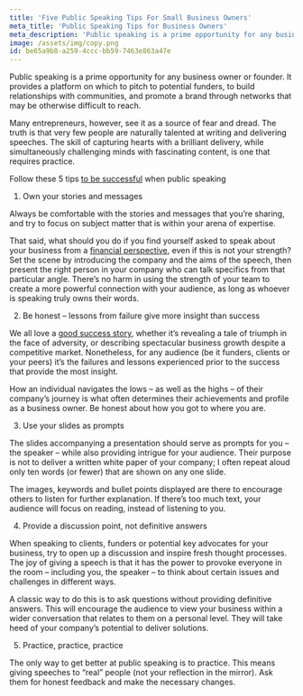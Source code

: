 ```yaml
---
title: 'Five Public Speaking Tips For Small Business Owners'
meta_title: 'Public Speaking Tips for Business Owners'
meta_description: 'Public speaking is a prime opportunity for any business owner or founder. It provides a platform on which to pitch to potential funders, to build relationships with communities, and promote a brand through networks that may be otherwise difficult to reach.'
image: /assets/img/copy.png
id: be65a9b8-a259-4ccc-bb59-7463e863a47e
---
```

Public speaking is a prime opportunity for any business owner or founder. It provides a platform on which to pitch to potential funders, to build relationships with communities, and promote a brand through networks that may be otherwise difficult to reach.

Many entrepreneurs, however, see it as a source of fear and dread. The truth is that very few people are naturally talented at writing and delivering speeches. The skill of capturing hearts with a brilliant delivery, while simultaneously challenging minds with fascinating content, is one that requires practice.

Follow these 5 tips [to be successful](https://www.oneparkfinancial.com/blog/8-mindset-shifts-every-entrepreneur-needs-make-success) when public speaking

1. Own your stories and messages

Always be comfortable with the stories and messages that you’re sharing, and try to focus on subject matter that is within your arena of expertise.

That said, what should you do if you find yourself asked to speak about your business from a [financial perspective](https://www.oneparkfinancial.com/how-it-works), even if this is not your strength? Set the scene by introducing the company and the aims of the speech, then present the right person in your company who can talk specifics from that particular angle. There’s no harm in using the strength of your team to create a more powerful connection with your audience, as long as whoever is speaking truly owns their words.

2. Be honest – lessons from failure give more insight than success

We all love a [good success story](https://www.oneparkfinancial.com/pre-qualification), whether it’s revealing a tale of triumph in the face of adversity, or describing spectacular business growth despite a competitive market. Nonetheless, for any audience (be it funders, clients or your peers) it’s the failures and lessons experienced prior to the success that provide the most insight.

How an individual navigates the lows – as well as the highs – of their company’s journey is what often determines their achievements and profile as a business owner. Be honest about how you got to where you are.

3. Use your slides as prompts

The slides accompanying a presentation should serve as prompts for you – the speaker – while also providing intrigue for your audience. Their purpose is not to deliver a written white paper of your company; I often repeat aloud only ten words (or fewer) that are shown on any one slide.

The images, keywords and bullet points displayed are there to encourage others to listen for further explanation. If there’s too much text, your audience will focus on reading, instead of listening to you.

4. Provide a discussion point, not definitive answers

When speaking to clients, funders or potential key advocates for your business, try to open up a discussion and inspire fresh thought processes. The joy of giving a speech is that it has the power to provoke everyone in the room – including you, the speaker – to think about certain issues and challenges in different ways.

A classic way to do this is to ask questions without providing definitive answers. This will encourage the audience to view your business within a wider conversation that relates to them on a personal level. They will take heed of your company’s potential to deliver solutions.

5. Practice, practice, practice

The only way to get better at public speaking is to practice. This means giving speeches to “real” people (not your reflection in the mirror). Ask them for honest feedback and make the necessary changes.